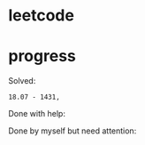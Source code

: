 # leetcode

# progress
Solved:  

```
18.07 - 1431,
```


Done with help:  

Done by myself but need attention:  
